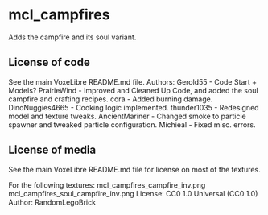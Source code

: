 mcl_campfires
===============
Adds the campfire and its soul variant.

License of code
---------------
See the main VoxeLibre README.md file.
Authors:
Gerold55 - Code Start + Models?
PrairieWind - Improved and Cleaned Up Code, and added the soul campfire and crafting recipes.
cora - Added burning damage.
DinoNuggies4665 - Cooking logic implemented. 
thunder1035 - Redesigned model and texture tweaks. 
AncientMariner - Changed smoke to particle spawner and tweaked particle configuration. 
Michieal - Fixed misc. errors. 

License of media
----------------
See the main VoxeLibre README.md file for license on most of the textures.

For the following textures:
mcl_campfires_campfire_inv.png
mcl_campfires_soul_campfire_inv.png
License: CC0 1.0 Universal (CC0 1.0)
Author: RandomLegoBrick
